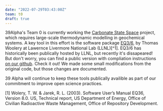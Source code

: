 ```yaml
---
date: "2022-07-29T03:43:00Z"
team: t0
draft: true
---
```


39Alpha's Team 0 is currently working the [Carbonate State Space](https://39alpharesearch.org/projects/carbonate-state-space/) project, which requires large-scale thermodynamic modelling in geochemical systems. A key tool in this effort is the software package [EQ3/6](https://doi.org/10.11578/dc.20210416.44), by Thomas Woolery at Lawernce Livermore National Lab (LLNL)[^1]. EQ3/6 has historically been publically hosted by LLNL, but recently it's dissapeared! But don't worry, you can find a public version with compliation instructions [on our github](https://github.com/39alpha/eq3_6). Check it out! We made some small modifications from the original code, but those changes are documented. 

39 Alpha will continue to keep these tools publically availible as part of our commitment to improve open science practices. 

[1] Wolery, T. W. &  Jarek, R. L. (2003). Software User’s Manual EQ36, Version 8.0. US, Technical report, US Department of Energy, Office of Civilian Radioactive Waste Management, Office of Repository Development.